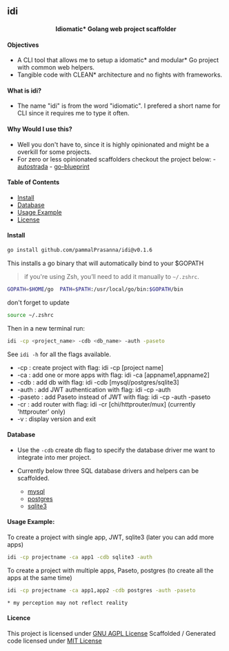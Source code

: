 <h2>idi</h2> 
<div style="text-align: center;">
  <h4>
	Idiomatic* Golang web project scaffolder
  </h4>
</div>

<h4>Objectives</h4>

- A CLI tool that allows me to setup a idomatic* and modular* Go project with common web helpers.
- Tangible code with CLEAN* architecture and no fights with frameworks.
  
<h4> What is idi?</h4>

- The name "idi" is from the word "idiomatic". I prefered a short name for CLI since it requires me to type it often.


<h4>Why Would I use this?</h4>

- Well you don't have to, since it is highly opinionated and might be a overkill for some projects.
- For zero or less opinionated scaffolders checkout the project below:
      - [autostrada](autostrada.dev) 
      - [go-blueprint](https://github.com/Melkeydev/go-blueprint) 
  

<h4>Table of Contents</h4>

- [Install](#install)
- [Database](#database-support)
- [Usage Example](#usage-example)
- [License](#license)

<a id="install"></a>
<h4>
  Install
</h4>

```bash
go install github.com/pammalPrasanna/idi@v0.1.6
```

This installs a go binary that will automatically bind to your $GOPATH

> if you're using Zsh, you’ll need to add it manually to `~/.zshrc`.

```bash
GOPATH=$HOME/go  PATH=$PATH:/usr/local/go/bin:$GOPATH/bin
```

don't forget to update

```bash
source ~/.zshrc
```

Then in a new terminal run:

```bash
idi -cp <project_name> -cdb <db_name> -auth -paseto
```

See `idi -h` for all the flags available.

-  -cp : create project with flag: idi -cp [project name]
-  -ca : add one or more apps with flag: idi -ca [appname1,appname2]
-  -cdb : add db with flag: idi -cdb [mysql/postgres/sqlite3]
-  -auth : add JWT authentication with flag: idi -cp -auth
-  -paseto : add Paseto instead of JWT with flag: idi -cp -auth -paseto
-  -cr : add router with flag: idi -cr [chi/httprouter/mux] (currently 'httprouter' only)
-  -v :   display version and exit

<a id="database-support"></a>

<h4>
  Database 
</h4>

- Use the `-cdb` create db flag to specify the database driver me want to integrate into mer project.
- Currently below three SQL database drivers and helpers can be scaffolded.

  - [mysql](https://github.com/go-sql-driver/mysql)
  - [postgres](https://github.com/jackc/pgx/)
  - [sqlite3](https://github.com/mattn/go-sqlite3)


<a id="usage-example"></a>
<h4>
  Usage Example: 
</h4>

To create a project with single app, JWT, sqlite3 (later you can add more apps)
```bash
idi -cp projectname -ca app1 -cdb sqlite3 -auth
```
To create a project with multiple apps, Paseto, postgres (to create all the apps at the same time)
```bash
idi -cp projectname -ca app1,app2 -cdb postgres -auth -paseto
```

```* my perception may not reflect reality```


<a id="license"></a>
<h4>
  Licence
</h4>

This project is licensed under [GNU AGPL License](./LICENSE)
Scaffolded / Generated code licensed under [MIT License](https://opensource.org/license/mit)